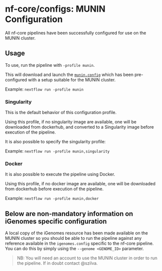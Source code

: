 # nf-core/configs: MUNIN Configuration

All nf-core pipelines have been successfully configured for use on the MUNIN cluster.

## Usage

To use, run the pipeline with `-profile munin`.

This will download and launch the [`munin.config`](../conf/munin.config) which has been pre-configured with a setup suitable for the MUNIN cluster.

Example: `nextflow run -profile munin`

### Singularity

This is the default behavior of this configuration profile.

Using this profile, if no singularity image are available, one will be downloaded from dockerhub, and converted to a Singularity image before execution of the pipeline.

It is also possible to specify the singularity profile:

Example: `nextflow run -profile munin,singularity`

### Docker

It is also possible to execute the pipeline using Docker.

Using this profile, if no docker image are available, one will be downloaded from dockerhub before execution of the pipeline.

Example: `nextflow run -profile munin,docker`

## Below are non-mandatory information on iGenomes specific configuration

A local copy of the iGenomes resource has been made available on the MUNIN cluster so you should be able to run the pipeline against any reference available in the `igenomes.config` specific to the nf-core pipeline.
You can do this by simply using the `--genome <GENOME_ID>` parameter.

> NB: You will need an account to use the MUNIN cluster in order to run the pipeline. If in doubt contact @szilva.
